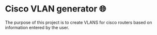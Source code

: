 # Cisco VLAN generator 🌐
The purpose of this project is to create VLANS for cisco routers based on information entered by the user.
